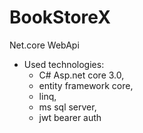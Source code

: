 # BookStoreX
Net.core WebApi
* Used technologies: 
  * C# Asp.net core 3.0,
  * entity framework core,
  * linq,
  * ms sql server,
  * jwt bearer auth</br>

